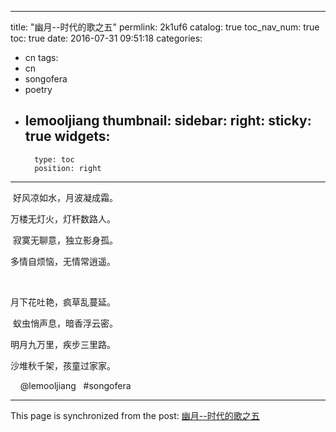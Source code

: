 
---
title: "幽月--时代的歌之五"
permlink: 2k1uf6
catalog: true
toc_nav_num: true
toc: true
date: 2016-07-31 09:51:18
categories:
- cn
tags:
- cn
- songofera
- poetry
- lemooljiang
thumbnail: 
sidebar:
    right:
        sticky: true
widgets:
    -
        type: toc
        position: right
---


<p> 好风凉如水，月波凝成霜。 </p>
<p>万楼无灯火，灯杆数路人。</p>
<p> 寂寞无聊意，独立影身孤。 </p>
<p>多情自烦恼，无情常逍遥。   </p>
<p><br /></p>
<p>月下花吐艳，疯草乱蔓延。</p>
<p> 蚁虫悄声息，暗香浮云密。 </p>
<p>明月九万里，疾步三里路。 </p>
<p>沙堆秋千架，孩童过家家。</p>
<p>    @lemooljiang   #songofera     </p>

- - -

This page is synchronized from the post: [幽月--时代的歌之五](https://steemit.com/@lemooljiang/2k1uf6)
